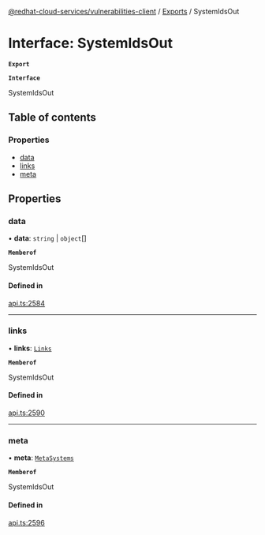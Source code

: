 [@redhat-cloud-services/vulnerabilities-client](../README.md) / [Exports](../modules.md) / SystemIdsOut

# Interface: SystemIdsOut

**`Export`**

**`Interface`**

SystemIdsOut

## Table of contents

### Properties

- [data](SystemIdsOut.md#data)
- [links](SystemIdsOut.md#links)
- [meta](SystemIdsOut.md#meta)

## Properties

### data

• **data**: `string` \| `object`[]

**`Memberof`**

SystemIdsOut

#### Defined in

[api.ts:2584](https://github.com/RedHatInsights/javascript-clients/blob/master/packages/vulnerabilities/api.ts#L2584)

___

### links

• **links**: [`Links`](Links.md)

**`Memberof`**

SystemIdsOut

#### Defined in

[api.ts:2590](https://github.com/RedHatInsights/javascript-clients/blob/master/packages/vulnerabilities/api.ts#L2590)

___

### meta

• **meta**: [`MetaSystems`](MetaSystems.md)

**`Memberof`**

SystemIdsOut

#### Defined in

[api.ts:2596](https://github.com/RedHatInsights/javascript-clients/blob/master/packages/vulnerabilities/api.ts#L2596)
